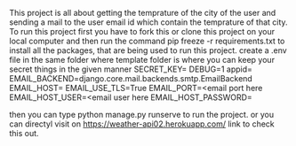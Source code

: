 This project is all about getting the temprature of the city of the user and sending a mail to the user email id which contain the temprature of that city.
To run this project first you have to fork this or clone this project on your local computer and then run the command pip freeze -r requirements.txt to install all the packages,
that are being used to run this project.
create a .env file in the same folder where template folder is where you can keep your secret things in the given manner
SECRET_KEY=<secret key here>
DEBUG=1
appid=<your api id here>
EMAIL_BACKEND=django.core.mail.backends.smtp.EmailBackend
EMAIL_HOST=<email host here>
EMAIL_USE_TLS=True
EMAIL_PORT=<email port here
EMAIL_HOST_USER=<email user here
EMAIL_HOST_PASSWORD=<email password here>

then you can type python manage.py runserve to run the project.
or you can directyl visit on https://weather-api02.herokuapp.com/ link to check this out.
